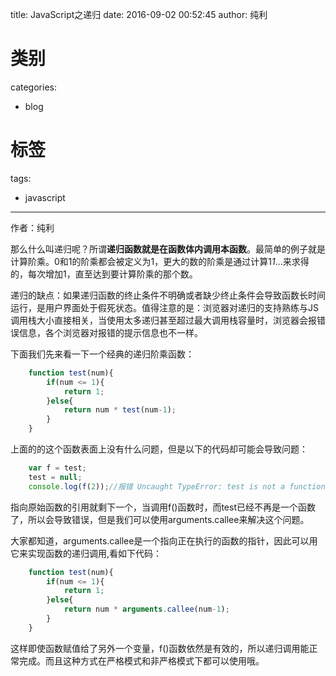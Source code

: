 title: JavaScript之递归
date: 2016-09-02 00:52:45
author: 纯利
# 类别
categories:
  - blog
# 标签
tags:
  - javascript
---
作者：纯利

那么什么叫递归呢？所谓**递归函数就是在函数体内调用本函数**。最简单的例子就是计算阶乘。0和1的阶乘都会被定义为1，更大的数的阶乘是通过计算1*1*...来求得的，每次增加1，直至达到要计算阶乘的那个数。

<!--more-->

递归的缺点：如果递归函数的终止条件不明确或者缺少终止条件会导致函数长时间运行，是用户界面处于假死状态。值得注意的是：浏览器对递归的支持熟练与JS调用栈大小直接相关，当使用太多递归甚至超过最大调用栈容量时，浏览器会报错误信息，各个浏览器对报错的提示信息也不一样。

下面我们先来看一下一个经典的递归阶乘函数：
```javascript
    function test(num){
        if(num <= 1){
            return 1;
        }else{
            return num * test(num-1);
        }
    }
```
上面的的这个函数表面上没有什么问题，但是以下的代码却可能会导致问题：
```javascript
    var f = test;
    test = null;
    console.log(f(2));//报错 Uncaught TypeError: test is not a function
```
指向原始函数的引用就剩下一个，当调用f()函数时，而test已经不再是一个函数了，所以会导致错误，但是我们可以使用arguments.callee来解决这个问题。

大家都知道，arguments.callee是一个指向正在执行的函数的指针，因此可以用它来实现函数的递归调用,看如下代码：
```javascript
    function test(num){
        if(num <= 1){
            return 1;
        }else{
            return num * arguments.callee(num-1);
        }
    }
```
这样即使函数赋值给了另外一个变量，f()函数依然是有效的，所以递归调用能正常完成。而且这种方式在严格模式和非严格模式下都可以使用哦。
